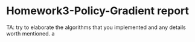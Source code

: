 # Homework3-Policy-Gradient report

TA: try to elaborate the algorithms that you implemented and any details worth mentioned. a

